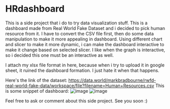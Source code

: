 # HRdashboard
This is a side project that i do to try data visualization stuff. This is a dashboard made from Real World Fake Dataset and i decided to pick human resource from it.
I have to convert the CSV file first, then do some data manipulation to make it more appealing in dashboard. Using different chart and slicer to make it more dynamic, i can make the dashboard interactive to make it change based on selected slicer. I like when the graph is interactive, so i decided this one must be an interactive as well.

I attach my xlsx file format in here, because when i try to upload it in google sheet, it ruined the dashboard formation. I just hate it when that happens.

Here's the link of the dataset: https://data.world/markbradbourne/rwfd-real-world-fake-data/workspace/file?filename=Human+Resources.csv
This is some snippet of dashboard:
![image](https://github.com/ShinyFiver/HRdashboard/assets/116712311/cf25a840-07ba-4858-8ff9-638226014b5b)
![image](https://github.com/ShinyFiver/HRdashboard/assets/116712311/9902b9f4-e84a-45d8-a411-d296f3b53a9c)

Feel free to ask or comment about this side project.
See you soon :)
